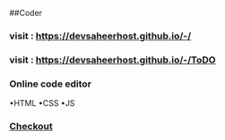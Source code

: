 ##Coder
### visit : https://devsaheerhost.github.io/-/
### visit : https://devsaheerhost.github.io/-/ToDO

### Online code editor
 •HTML 
 •CSS 
 •JS
 
### <a href ="https://devsaheerhost.github.io/-/code_editor">Checkout</a>
 
